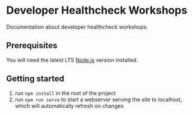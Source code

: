 # Developer Healthcheck Workshops

Documentation about developer healthcheck workshops.

## Prerequisites

You will need the latest LTS [Node.js](https://nodejs.org/en) version installed. 

## Getting started
1. run `npm install` in the root of the project
2. run `npm run serve` to start a webserver serving the site to localhost, which will automatically refresh on changes
